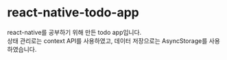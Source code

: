 # react-native-todo-app  
  
react-native를 공부하기 위해 만든 todo app입니다.  
상태 관리로는 context API를 사용하였고, 데이터 저장으로는 AsyncStorage를 사용하였습니다.  
